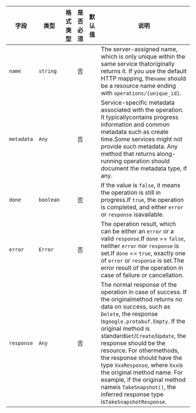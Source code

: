 | 字段 | 类型 | 格式类型 | 是否必须 | 默认值 | 说明 |
|---|---|---|---|---|---|
| `name` | `string` |  | 否 |  | The server-assigned name, which is only unique within the same service thatoriginally returns it. If you use the default HTTP mapping, the`name` should be a resource name ending with `operations/{unique_id}`. |
| `metadata` | `Any` |  | 否 |  | Service-specific metadata associated with the operation.  It typicallycontains progress information and common metadata such as create time.Some services might not provide such metadata.  Any method that returns along-running operation should document the metadata type, if any. |
| `done` | `boolean` |  | 否 |  | If the value is `false`, it means the operation is still in progress.If `true`, the operation is completed, and either `error` or `response` isavailable. |
| `error` | `Error` |  | 否 |  | The operation result, which can be either an `error` or a valid `response`.If `done` == `false`, neither `error` nor `response` is set.If `done` == `true`, exactly one of `error` or `response` is set.The error result of the operation in case of failure or cancellation. |
| `response` | `Any` |  | 否 |  | The normal response of the operation in case of success.  If the originalmethod returns no data on success, such as `Delete`, the response is`google.protobuf.Empty`.  If the original method is standard`Get`/`Create`/`Update`, the response should be the resource.  For othermethods, the response should have the type `XxxResponse`, where `Xxx`is the original method name.  For example, if the original method nameis `TakeSnapshot()`, the inferred response type is`TakeSnapshotResponse`. |
